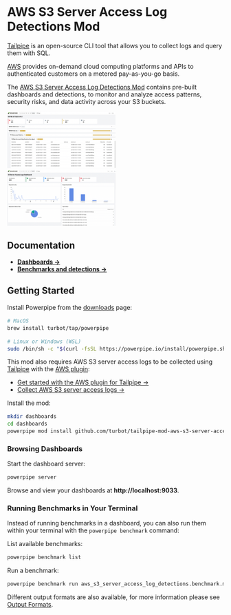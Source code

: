 # AWS S3 Server Access Log Detections Mod

[Tailpipe](https://tailpipe.io) is an open-source CLI tool that allows you to collect logs and query them with SQL.

[AWS](https://aws.amazon.com/) provides on-demand cloud computing platforms and APIs to authenticated customers on a metered pay-as-you-go basis.

The [AWS S3 Server Access Log Detections Mod](https://hub.powerpipe.io/mods/turbot/tailpipe-mod-aws-s3-server-access-log-detections) contains pre-built dashboards and detections, to monitor and analyze access patterns, security risks, and data activity across your S3 buckets.

<img src="https://raw.githubusercontent.com/turbot/tailpipe-mod-aws-s3-server-access-log-detections/main/docs/images/aws_s3_server_access_log_mitre_dashboard.png" width="50%" type="thumbnail"/>
<img src="https://raw.githubusercontent.com/turbot/tailpipe-mod-aws-s3-server-access-log-detections/main/docs/images/aws_s3_server_access_log_activity_dashboard.png" width="50%" type="thumbnail"/>

## Documentation

- **[Dashboards →](https://hub.powerpipe.io/mods/turbot/tailpipe-mod-aws-s3-server-access-log-detections/dashboards)**
- **[Benchmarks and detections →](https://hub.powerpipe.io/mods/turbot/tailpipe-mod-aws-s3-server-access-log-detections/benchmarks)**

## Getting Started

Install Powerpipe from the [downloads](https://powerpipe.io/downloads) page:

```sh
# MacOS
brew install turbot/tap/powerpipe
```

```sh
# Linux or Windows (WSL)
sudo /bin/sh -c "$(curl -fsSL https://powerpipe.io/install/powerpipe.sh)"
```

This mod also requires AWS S3 server access logs to be collected using [Tailpipe](https://tailpipe.io) with the [AWS plugin](https://hub.tailpipe.io/plugins/turbot/aws):
- [Get started with the AWS plugin for Tailpipe →](https://hub.tailpipe.io/plugins/turbot/aws#getting-started)
- [Collect AWS S3 server access logs →](https://hub.tailpipe.io/plugins/turbot/aws/tables/aws_s3_server_access_log#configure)

Install the mod:

```sh
mkdir dashboards
cd dashboards
powerpipe mod install github.com/turbot/tailpipe-mod-aws-s3-server-access-log-detections
```

### Browsing Dashboards

Start the dashboard server:

```sh
powerpipe server
```

Browse and view your dashboards at **http://localhost:9033**.

### Running Benchmarks in Your Terminal

Instead of running benchmarks in a dashboard, you can also run them within your
terminal with the `powerpipe benchmark` command:

List available benchmarks:

```sh
powerpipe benchmark list
```

Run a benchmark:

```sh
powerpipe benchmark run aws_s3_server_access_log_detections.benchmark.mitre_attack_v161
```

Different output formats are also available, for more information please see
[Output Formats](https://powerpipe.io/docs/reference/cli/benchmark#output-formats).
